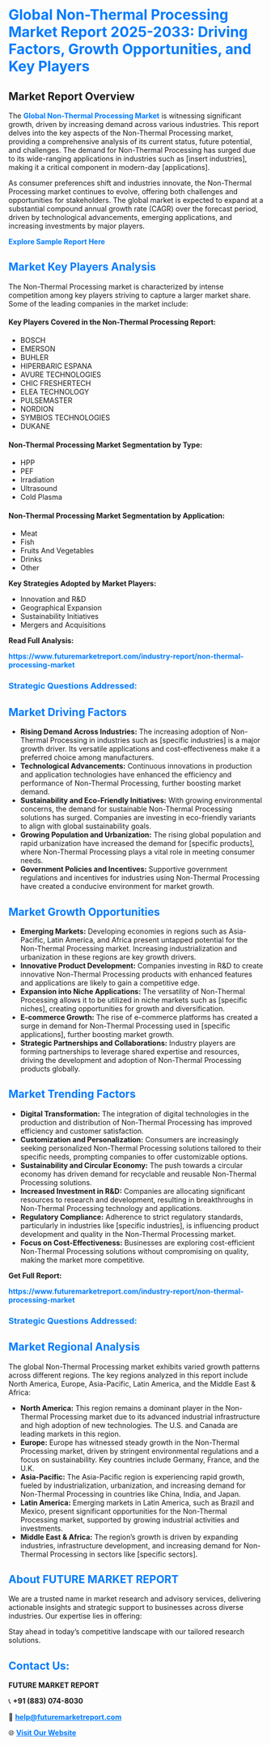 <h1 style="color: #007BFF;">Global Non-Thermal Processing Market Report 2025-2033: Driving Factors, Growth Opportunities, and Key Players</h1>

<section id="overview">
<h2>Market Report Overview</h2>
<p>The <a href="https://www.futuremarketreport.com/industry-report/non-thermal-processing-market" style="color: #007BFF; text-decoration: none;"><strong>Global Non-Thermal Processing Market</strong></a> is witnessing significant growth, driven by increasing demand across various industries. This report delves into the key aspects of the Non-Thermal Processing market, providing a comprehensive analysis of its current status, future potential, and challenges. The demand for Non-Thermal Processing has surged due to its wide-ranging applications in industries such as [insert industries], making it a critical component in modern-day [applications].</p>
<p>As consumer preferences shift and industries innovate, the Non-Thermal Processing market continues to evolve, offering both challenges and opportunities for stakeholders. The global market is expected to expand at a substantial compound annual growth rate (CAGR) over the forecast period, driven by technological advancements, emerging applications, and increasing investments by major players.</p>
</section>

<section id="overview">
<p><a href="https://www.futuremarketreport.com/request-sample/reportId=50791" style="color: #007BFF; text-decoration: none;"><strong>Explore Sample Report Here</strong></a></p>
</section>

<section id="key-players">
<h2 style="color: #007BFF;">Market Key Players Analysis</h2>
<p>The Non-Thermal Processing market is characterized by intense competition among key players striving to capture a larger market share. Some of the leading companies in the market include:</p>
<h4>Key Players Covered in the Non-Thermal Processing Report:</h4>
<ul><li>BOSCH</li><li>EMERSON</li><li>BUHLER</li><li>HIPERBARIC ESPANA</li><li>AVURE TECHNOLOGIES</li><li>CHIC FRESHERTECH</li><li>ELEA TECHNOLOGY</li><li>PULSEMASTER</li><li>NORDION</li><li>SYMBIOS TECHNOLOGIES</li><li>DUKANE</li></ul>
<h4>Non-Thermal Processing Market Segmentation by Type:</h4>
<ul><li>HPP</li><li>PEF</li><li>Irradiation</li><li>Ultrasound</li><li>Cold Plasma</li></ul>

<h4>Non-Thermal Processing Market Segmentation by Application:</h4>
<ul><li>Meat</li><li>Fish</li><li>Fruits And Vegetables</li><li>Drinks</li><li>Other</li></ul>
<p><strong>Key Strategies Adopted by Market Players:</strong></p>
<ul>
<li>Innovation and R&D</li>
<li>Geographical Expansion</li>
<li>Sustainability Initiatives</li>
<li>Mergers and Acquisitions</li>
</ul>
</section>

<section>
<p><strong>Read Full Analysis: </strong></p><a href="https://www.futuremarketreport.com/industry-report/non-thermal-processing-market" style="color: #007BFF; text-decoration: none;"><strong>https://www.futuremarketreport.com/industry-report/non-thermal-processing-market</strong></a>
<h3 style="color: #007BFF;">Strategic Questions Addressed:</h3>
</section>

<section id="driving-factors">
<h2 style="color: #007BFF;">Market Driving Factors</h2>
<ul>
<li><strong>Rising Demand Across Industries:</strong> The increasing adoption of Non-Thermal Processing in industries such as [specific industries] is a major growth driver. Its versatile applications and cost-effectiveness make it a preferred choice among manufacturers.</li>
<li><strong>Technological Advancements:</strong> Continuous innovations in production and application technologies have enhanced the efficiency and performance of Non-Thermal Processing, further boosting market demand.</li>
<li><strong>Sustainability and Eco-Friendly Initiatives:</strong> With growing environmental concerns, the demand for sustainable Non-Thermal Processing solutions has surged. Companies are investing in eco-friendly variants to align with global sustainability goals.</li>
<li><strong>Growing Population and Urbanization:</strong> The rising global population and rapid urbanization have increased the demand for [specific products], where Non-Thermal Processing plays a vital role in meeting consumer needs.</li>
<li><strong>Government Policies and Incentives:</strong> Supportive government regulations and incentives for industries using Non-Thermal Processing have created a conducive environment for market growth.</li>
</ul>
</section>

<section id="growth-opportunities">
<h2 style="color: #007BFF;">Market Growth Opportunities</h2>
<ul>
<li><strong>Emerging Markets:</strong> Developing economies in regions such as Asia-Pacific, Latin America, and Africa present untapped potential for the Non-Thermal Processing market. Increasing industrialization and urbanization in these regions are key growth drivers.</li>
<li><strong>Innovative Product Development:</strong> Companies investing in R&D to create innovative Non-Thermal Processing products with enhanced features and applications are likely to gain a competitive edge.</li>
<li><strong>Expansion into Niche Applications:</strong> The versatility of Non-Thermal Processing allows it to be utilized in niche markets such as [specific niches], creating opportunities for growth and diversification.</li>
<li><strong>E-commerce Growth:</strong> The rise of e-commerce platforms has created a surge in demand for Non-Thermal Processing used in [specific applications], further boosting market growth.</li>
<li><strong>Strategic Partnerships and Collaborations:</strong> Industry players are forming partnerships to leverage shared expertise and resources, driving the development and adoption of Non-Thermal Processing products globally.</li>
</ul>
</section>

<section id="trending-factors">
<h2 style="color: #007BFF;">Market Trending Factors</h2>
<ul>
<li><strong>Digital Transformation:</strong> The integration of digital technologies in the production and distribution of Non-Thermal Processing has improved efficiency and customer satisfaction.</li>
<li><strong>Customization and Personalization:</strong> Consumers are increasingly seeking personalized Non-Thermal Processing solutions tailored to their specific needs, prompting companies to offer customizable options.</li>
<li><strong>Sustainability and Circular Economy:</strong> The push towards a circular economy has driven demand for recyclable and reusable Non-Thermal Processing solutions.</li>
<li><strong>Increased Investment in R&D:</strong> Companies are allocating significant resources to research and development, resulting in breakthroughs in Non-Thermal Processing technology and applications.</li>
<li><strong>Regulatory Compliance:</strong> Adherence to strict regulatory standards, particularly in industries like [specific industries], is influencing product development and quality in the Non-Thermal Processing market.</li>
<li><strong>Focus on Cost-Effectiveness:</strong> Businesses are exploring cost-efficient Non-Thermal Processing solutions without compromising on quality, making the market more competitive.</li>
</ul>
</section>

<section>
<p><strong>Get Full Report: </strong></p><a href="https://www.futuremarketreport.com/industry-report/non-thermal-processing-market" style="color: #007BFF; text-decoration: none;"><strong>https://www.futuremarketreport.com/industry-report/non-thermal-processing-market</strong></a>
<h3 style="color: #007BFF;">Strategic Questions Addressed:</h3>
</section>


<section id="regional-analysis">
<h2 style="color: #007BFF;">Market Regional Analysis</h2>
<p>The global Non-Thermal Processing market exhibits varied growth patterns across different regions. The key regions analyzed in this report include North America, Europe, Asia-Pacific, Latin America, and the Middle East & Africa:</p>
<ul>
<li><strong>North America:</strong> This region remains a dominant player in the Non-Thermal Processing market due to its advanced industrial infrastructure and high adoption of new technologies. The U.S. and Canada are leading markets in this region.</li>
<li><strong>Europe:</strong> Europe has witnessed steady growth in the Non-Thermal Processing market, driven by stringent environmental regulations and a focus on sustainability. Key countries include Germany, France, and the U.K.</li>
<li><strong>Asia-Pacific:</strong> The Asia-Pacific region is experiencing rapid growth, fueled by industrialization, urbanization, and increasing demand for Non-Thermal Processing in countries like China, India, and Japan.</li>
<li><strong>Latin America:</strong> Emerging markets in Latin America, such as Brazil and Mexico, present significant opportunities for the Non-Thermal Processing market, supported by growing industrial activities and investments.</li>
<li><strong>Middle East & Africa:</strong> The region’s growth is driven by expanding industries, infrastructure development, and increasing demand for Non-Thermal Processing in sectors like [specific sectors].</li>
</ul>
</section>

<footer>
<h2 style="color: #007BFF;">About FUTURE MARKET REPORT</h2>
<p>We are a trusted name in market research and advisory services, delivering actionable insights and strategic support to businesses across diverse industries. Our expertise lies in offering:</p>

<p>Stay ahead in today’s competitive landscape with our tailored research solutions.</p>

<h2 style="color: #007BFF;">Contact Us:</h2>
<p><strong>FUTURE MARKET REPORT</strong></p>
<p>📞 <strong>+91 (883) 074-8030</strong></p>
<p>📧 <strong><a href="mailto:help@futuremarketreport.com" style="color: #007BFF;">help@futuremarketreport.com</a></strong></p>
<p>🌐 <strong><a href="https://www.futuremarketreport.com/" style="color: #007BFF;">Visit Our Website</a></strong></p>
</footer>